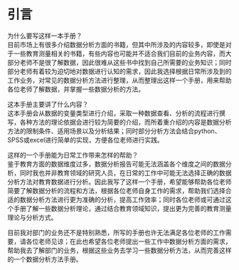 # 引言

为什么要写这样一本手册？  
目前市场上有很多介绍数据分析方面的书籍，但其中所涉及的内容较多，即使是对于一些教育测量相关的书籍，有些内容也可能并不适合我们目前的业务内容，而大部分老师不是很了解数据，因此很难从这些书中找到自己所需要的业务知识；同时部分老师有着较为迫切地对数据进行认知的需求，因此我选择根据日常所涉及到的工作业务，对常见的数据分析方法进行整理，从而整理出这样一个手册，用来帮助各位老师了解数据，并掌握一些数据分析的方法。

这本手册主要讲了什么内容？  
这本手册会从数据的变量类型进行介绍，采取一种数据查看、分析的流程进行撰写，各种方法的理论依据会进行较为简要的介绍，而所着重介绍的内容是数据分析方法的限制条件、适用场景以及分析结果；同时部分分析方法会结合python、SPSS或excel进行简单的实现，方便各位老师进行实践。

这样的一个手册能为日常工作带来怎样的帮助？  
鉴于教育方面的数据维度过多，数据分析报告可能无法涵盖各个维度之间的数据分析，同时我也并非教育领域的研究人员，在日常的工作中可能无法选择正确的数据分析方法对教育数据进行分析。因此我写了这样一个手册，希望能够帮助各位老师简要了解数据分析的流程和方法，根据各位老师自身工作的需求，帮助我们选择合适的数据分析方法进行更为准确的分析，提高工作效率；同时各位老师或可通过这个手册了解一些数据分析理论，通过结合教育领域知识，提出更为完善的教育测量理论与分析方式。

目前我对部门的业务还不是特别熟悉，所写的手册也许无法满足各位老师的工作需要，请各位老师见谅；在此也希望各位老师提出一些工作中数据分析方面的需求，帮助我去了解部门的业务，根据这些业务去学习一些数据分析方法，从而完善这样的一个数据分析方法手册。



